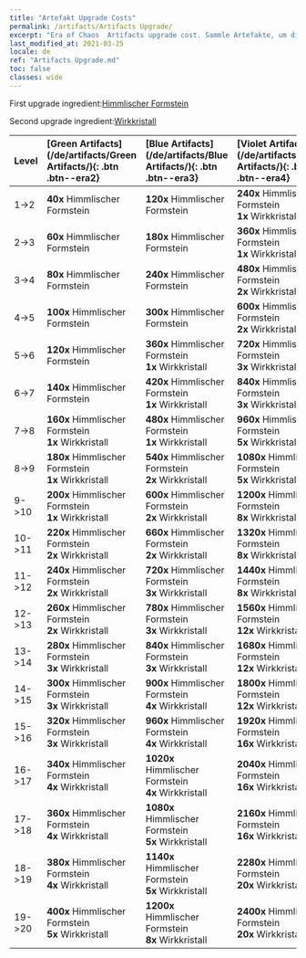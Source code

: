 ```yaml
---
title: "Artefakt Upgrade Costs"
permalink: /artifacts/Artifacts Upgrade/
excerpt: "Era of Chaos  Artifacts upgrade cost. Sammle Artefakte, um die Attribute deiner Helden zu verbessern und mächtige Fähigkeiten freizuschalten."
last_modified_at: 2021-03-25
locale: de
ref: "Artifacts Upgrade.md"
toc: false
classes: wide
---
```


  First upgrade ingredient:[Himmlischer Formstein](/de/Items/art_188/)

  Second upgrade ingredient:[Wirkkristall](/de/Items/art_189/)

  |  Level  | [Green Artifacts](/de/artifacts/Green Artifacts/){: .btn .btn--era2} | [Blue Artifacts](/de/artifacts/Blue Artifacts/){: .btn .btn--era3} | [Violet Artifacts](/de/artifacts/Violet Artifacts/){: .btn .btn--era4} | [Orange Artifacts](/de/artifacts/Orange Artifacts/){: .btn .btn--era5} |
  |:--------|:-------|:-------|:-------|:-------|
  | 1->2 | **40x** Himmlischer Formstein | **120x** Himmlischer Formstein | **240x** Himmlischer Formstein<br/> **1x** Wirkkristall | **400x** Himmlischer Formstein<br/> **2x** Wirkkristall |
  | 2->3 | **60x** Himmlischer Formstein | **180x** Himmlischer Formstein | **360x** Himmlischer Formstein<br/> **1x** Wirkkristall | **600x** Himmlischer Formstein<br/> **2x** Wirkkristall |
  | 3->4 | **80x** Himmlischer Formstein | **240x** Himmlischer Formstein | **480x** Himmlischer Formstein<br/> **2x** Wirkkristall | **800x** Himmlischer Formstein<br/> **3x** Wirkkristall |
  | 4->5 | **100x** Himmlischer Formstein | **300x** Himmlischer Formstein | **600x** Himmlischer Formstein<br/> **2x** Wirkkristall | **1000x** Himmlischer Formstein<br/> **3x** Wirkkristall |
  | 5->6 | **120x** Himmlischer Formstein | **360x** Himmlischer Formstein<br/> **1x** Wirkkristall | **720x** Himmlischer Formstein<br/> **3x** Wirkkristall | **1200x** Himmlischer Formstein<br/> **5x** Wirkkristall |
  | 6->7 | **140x** Himmlischer Formstein | **420x** Himmlischer Formstein<br/> **1x** Wirkkristall | **840x** Himmlischer Formstein<br/> **3x** Wirkkristall | **1400x** Himmlischer Formstein<br/> **5x** Wirkkristall |
  | 7->8 | **160x** Himmlischer Formstein<br/> **1x** Wirkkristall | **480x** Himmlischer Formstein<br/> **1x** Wirkkristall | **960x** Himmlischer Formstein<br/> **5x** Wirkkristall | **1600x** Himmlischer Formstein<br/> **8x** Wirkkristall |
  | 8->9 | **180x** Himmlischer Formstein<br/> **1x** Wirkkristall | **540x** Himmlischer Formstein<br/> **2x** Wirkkristall | **1080x** Himmlischer Formstein<br/> **5x** Wirkkristall | **1800x** Himmlischer Formstein<br/> **8x** Wirkkristall |
  | 9->10 | **200x** Himmlischer Formstein<br/> **1x** Wirkkristall | **600x** Himmlischer Formstein<br/> **2x** Wirkkristall | **1200x** Himmlischer Formstein<br/> **8x** Wirkkristall | **2000x** Himmlischer Formstein<br/> **12x** Wirkkristall |
  | 10->11 | **220x** Himmlischer Formstein<br/> **2x** Wirkkristall | **660x** Himmlischer Formstein<br/> **2x** Wirkkristall | **1320x** Himmlischer Formstein<br/> **8x** Wirkkristall | **2200x** Himmlischer Formstein<br/> **12x** Wirkkristall |
  | 11->12 | **240x** Himmlischer Formstein<br/> **2x** Wirkkristall | **720x** Himmlischer Formstein<br/> **3x** Wirkkristall | **1440x** Himmlischer Formstein<br/> **8x** Wirkkristall | **2400x** Himmlischer Formstein<br/> **16x** Wirkkristall |
  | 12->13 | **260x** Himmlischer Formstein<br/> **2x** Wirkkristall | **780x** Himmlischer Formstein<br/> **3x** Wirkkristall | **1560x** Himmlischer Formstein<br/> **12x** Wirkkristall | **2600x** Himmlischer Formstein<br/> **16x** Wirkkristall |
  | 13->14 | **280x** Himmlischer Formstein<br/> **3x** Wirkkristall | **840x** Himmlischer Formstein<br/> **3x** Wirkkristall | **1680x** Himmlischer Formstein<br/> **12x** Wirkkristall | **2800x** Himmlischer Formstein<br/> **20x** Wirkkristall |
  | 14->15 | **300x** Himmlischer Formstein<br/> **3x** Wirkkristall | **900x** Himmlischer Formstein<br/> **4x** Wirkkristall | **1800x** Himmlischer Formstein<br/> **12x** Wirkkristall | **3000x** Himmlischer Formstein<br/> **20x** Wirkkristall |
  | 15->16 | **320x** Himmlischer Formstein<br/> **3x** Wirkkristall | **960x** Himmlischer Formstein<br/> **4x** Wirkkristall | **1920x** Himmlischer Formstein<br/> **16x** Wirkkristall | **3200x** Himmlischer Formstein<br/> **25x** Wirkkristall |
  | 16->17 | **340x** Himmlischer Formstein<br/> **4x** Wirkkristall | **1020x** Himmlischer Formstein<br/> **4x** Wirkkristall | **2040x** Himmlischer Formstein<br/> **16x** Wirkkristall | **3400x** Himmlischer Formstein<br/> **25x** Wirkkristall |
  | 17->18 | **360x** Himmlischer Formstein<br/> **4x** Wirkkristall | **1080x** Himmlischer Formstein<br/> **5x** Wirkkristall | **2160x** Himmlischer Formstein<br/> **16x** Wirkkristall | **3600x** Himmlischer Formstein<br/> **30x** Wirkkristall |
  | 18->19 | **380x** Himmlischer Formstein<br/> **4x** Wirkkristall | **1140x** Himmlischer Formstein<br/> **5x** Wirkkristall | **2280x** Himmlischer Formstein<br/> **20x** Wirkkristall | **3800x** Himmlischer Formstein<br/> **30x** Wirkkristall |
  | 19->20 | **400x** Himmlischer Formstein<br/> **5x** Wirkkristall | **1200x** Himmlischer Formstein<br/> **8x** Wirkkristall | **2400x** Himmlischer Formstein<br/> **20x** Wirkkristall | **4000x** Himmlischer Formstein<br/> **35x** Wirkkristall |
